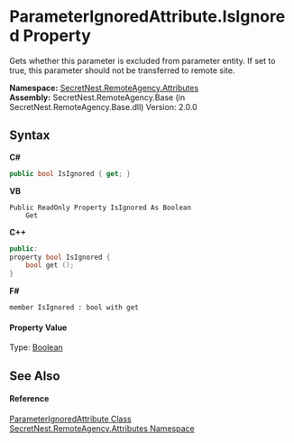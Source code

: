 # ParameterIgnoredAttribute.IsIgnored Property 
 

Gets whether this parameter is excluded from parameter entity. If set to true, this parameter should not be transferred to remote site.

**Namespace:**&nbsp;<a href="N_SecretNest_RemoteAgency_Attributes">SecretNest.RemoteAgency.Attributes</a><br />**Assembly:**&nbsp;SecretNest.RemoteAgency.Base (in SecretNest.RemoteAgency.Base.dll) Version: 2.0.0

## Syntax

**C#**<br />
``` C#
public bool IsIgnored { get; }
```

**VB**<br />
``` VB
Public ReadOnly Property IsIgnored As Boolean
	Get
```

**C++**<br />
``` C++
public:
property bool IsIgnored {
	bool get ();
}
```

**F#**<br />
``` F#
member IsIgnored : bool with get

```


#### Property Value
Type: <a href="https://docs.microsoft.com/dotnet/api/system.boolean" target="_blank">Boolean</a>

## See Also


#### Reference
<a href="T_SecretNest_RemoteAgency_Attributes_ParameterIgnoredAttribute">ParameterIgnoredAttribute Class</a><br /><a href="N_SecretNest_RemoteAgency_Attributes">SecretNest.RemoteAgency.Attributes Namespace</a><br />